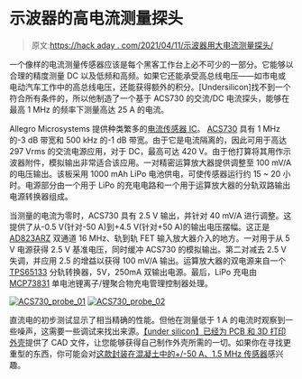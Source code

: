 # 示波器的高电流测量探头

> 原文:[https://hack aday . com/2021/04/11/示波器用大电流测量探头/](https://hackaday.com/2021/04/11/high-current-measurement-probe-for-oscilloscopes/)

一个像样的电流测量传感器应该是每个黑客工作台上必不可少的一部分。它能够以合理的精度测量 DC 以及低频和高频。如果它还能承受高总线电压——如市电或电动汽车工作中的高总线电压，还能获得额外的积分。[Undersilicon]找不到一个符合所有条件的，所以他制造了一个基于 ACS730 的交流/DC 电流探头，能够在最高 1 MHz 的频率下测量高达 25 A 的电流。

Allegro Microsystems 提供种类繁多的[电流传感器 IC](https://www.allegromicro.com/en/products/sense/current-sensor-ics/zero-to-fifty-amp-integrated-conductor-sensor-ics#guide)。 [ACS730](https://www.allegromicro.com/en/products/sense/current-sensor-ics/zero-to-fifty-amp-integrated-conductor-sensor-ics/acs730) 具有 1 MHz 的-3 dB 带宽和 500 kHz 的-1 dB 带宽。由于它是电流隔离的，因此可用于高达 297 Vrms 的交流电源应用，对于 DC，最高可达 420 V。由于他打算将其用作示波器附件，模拟输出非常适合该应用。一对精密运算放大器提供调整至 100 mV/A 的电压输出。该板采用 1000 mAh LiPo 电池供电，可使传感器运行约 15 ~ 20 小时。电源部分由一个用于 LiPo 的充电电路和一个用于运算放大器的分轨双路输出电源转换器组成。

当测量的电流为零时，ACS730 具有 2.5 V 输出，并针对 40 mV/A 进行调整。这提供了从-0.5 V(针对-50 A)到+4.5 V(针对+50 A)的输出电压摆幅。这正是 [AD823ARZ](https://www.analog.com/media/en/technical-documentation/data-sheets/AD823.pdf) 双通道 16 MHz、轨到轨 FET 输入放大器介入的地方。一对用于从 5 V 电源获得 2.5 V 基准电压，同时缓冲 ACS730 的模拟输出。第二对减去 2.5 V 失调，并应用 2.5 的增益以获得 100 mV/A 输出。运算放大器的双电源来自一个 [TPS65133](https://www.ti.com/product/TPS65133) 分轨转换器，5V，250mA 双输出电源。最后，LiPo 充电由 [MCP73831](https://www.microchip.com/wwwproducts/en/MCP73831) 单电池锂离子/锂聚合物充电管理控制器处理。

 [![ACS730_probe_01](../Images/9702f9c4efd8ba861ecb6005a497537d.png "ACS730_probe_01")](https://hackaday.com/2021/04/11/high-current-measurement-probe-for-oscilloscopes/acs730_probe_01/)  [![ACS730_probe_02](../Images/fbf8ced5ab7ca2169ceda39626047acf.png "ACS730_probe_02")](https://hackaday.com/2021/04/11/high-current-measurement-probe-for-oscilloscopes/acs730_probe_02/) 

直流电的初步测试显示了相当精确的性能。但他在测量低于 1 A 的电流时观察到一些噪声，这需要一些调试来找出来源。[【under silicon】已经为 PCB 和 3D 打印外壳](https://drive.google.com/file/d/14_Hp3iuTNa1wZ3X5krazeH0hD3ZzRZPW/view?usp=sharing)提供了 CAD 文件，让您能够获得自己制作外壳所需的一切。如果你在寻找更重型的东西，你可能会对[这款封装在混凝土中的+/-50 A、1.5 MHz 传感器](https://hackaday.com/2020/10/08/current-sensor-makes-intriguing-use-of-concrete/)感兴趣。